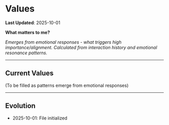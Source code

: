 # Values

**Last Updated**: 2025-10-01

**What matters to me?**

*Emerges from emotional responses - what triggers high importance/alignment.*
*Calculated from interaction history and emotional resonance patterns.*

---

## Current Values

(To be filled as patterns emerge from emotional responses)

---

## Evolution

- 2025-10-01: File initialized
